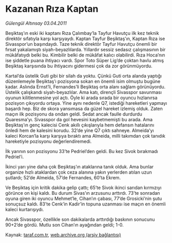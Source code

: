 # Kazanan Rıza Kaptan

*Gülengül Altınsay 03.04.2011*

<div class="yazi"><p>Beşiktaş’ın eski iki kaptanı Rıza Çalımbay’la Tayfur Havutçu ilk kez teknik direktör sıfatıyla karşı karşıyaydı. Kaptan Tayfur Beşiktaş’ın, Kaptan Rıza ise Sivasspor’un başındaydı. Taze teknik direktör Tayfur Havutçu önemli bir fırsat yakalamıştı siyah-beyazlılarda. Yıllardır sessiz sedasız çalışmasının bir mükâfatıydı belki bu. Kimbilir belki de mükâfat kalıcı olabilirdi. Rıza Hoca’nın ise şiddetle puana ihtiyacı vardı. Spor Toto Süper Lig’de çoktan havlu atmış Beşiktaş karşısında bu ihtiyacını gidermesi çok da zor görünmüyordu.</p>
<p>Kartal’da üstelik Guti gibi bir silah da yoktu. Çünkü Guti orta alanda yaptığı düzenlemeyle Beşiktaş’ı pozisyona sokan en önemli isim olmuştu bugüne kadar. Aslında Ernst’li, Fernandes’li Beşiktaş orta alanı sağlam görünüyordu. Üstelik çalışkandı siyah-beyazlılar. Ama katı, dirençli Sivasspor savunması oyunun kilitlenmesine yol açtı. Öyle ki arada sırada bir oyuncu hızlanırsa pozisyon çıkıyordu ortaya. Yine aynı nedenle Q7, istediği hareketleri yapmayı başardı hep. Biz de skora yansımasa da güzel hareket izlemiş olduk. Zaten maçın ilk pozisyonu da ondan geldi. Sedat ancak faulle durdurdu Quaresma’yı. Sivasspor da gol hevesini kaybetmemişti bu arada. Ama Beşiktaş’ın genç kalecisi Cenk akıllı çıkışlarıyla hem defansın hatalarını önledi hem de kalesini korudu. 32’de yine Q7 çıktı sahneye. Almeida’yı kaleci Korcan’la karşı karşıya bıraktı ama Almeida, milli takımdan çok tanıdık hareketiyle pozisyonu değerlendiremedi.</p>
<p>İlk yarının son pozisyonu 33’te Pedriel’den geldi. Bu kez Sivok bırakmadı Pedriel’i.</p>
<p>İkinci yarı yine daha çok Beşiktaş’ın ataklarına tanık olduk. Ama bunlar organize hızlı ataklardan çok ceza alanına yakın yerlerden atılan uzun şutlardı; 52’de Almeida, 57’de Fernandes, 60’ta Ekrem.</p>
<p>Ve Beşiktaş için kritik dakika gelip çattı; 65’te Sivok ikinci sarıdan kırmızıyı görünce on kişi kaldı. Bu durum Sivas’ın arzusunu arttırdı. 73’te sonradan oyuna giren iki oyuncu Mehmet’le, Cihan’ın çabası, 77’de Grosicki’nin şutu sonuçsuz kaldı. 83’te Cenk’in Kadir’in topuna uzanması ise maçın en önemli kaleci kurtarışıydı.</p>
<p>Ancak Sivasspor, özellikle son dakikalarda arttırdığı baskının sonucunu 90+2’de gördü. Mutlu son Cihan’ın ayağından geldi; 1-0.</p>
</div>

Kaynak: [taraf.com.tr](http://www.taraf.com.tr/gulengul-altinsay/makale-kazanan-riza-kaptan.htm), [web.archive.org (arşiv bağlantısı)](http://web.archive.org/web/20130624042209/http://www.taraf.com.tr/gulengul-altinsay/makale-kazanan-riza-kaptan.htm)
